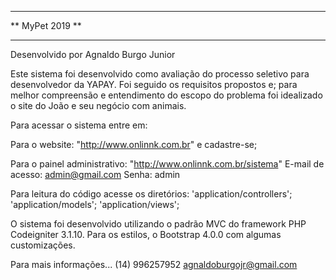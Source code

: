 *************************
**    MyPet 2019       **
*************************
Desenvolvido por Agnaldo Burgo Junior


Este sistema foi desenvolvido como avaliação do processo seletivo para desenvolvedor da YAPAY.
Foi seguido os requisitos propostos e; para melhor compreensão e entendimento do escopo do problema foi idealizado o site do João e seu negócio com animais.

Para acessar o sistema entre em:

Para o website: "http://www.onlinnk.com.br" e cadastre-se;

Para o painel administrativo: "http://www.onlinnk.com.br/sistema"
    E-mail de acesso: admin@gmail.com
    Senha: admin

Para leitura do código acesse os diretórios:
	'application/controllers';
	'application/models';
	'application/views';

O sistema foi desenvolvido utilizando o padrão MVC do framework PHP Codeigniter 3.1.10.
Para os estilos, o Bootstrap 4.0.0 com algumas customizações.

Para mais informações...
(14) 996257952
agnaldoburgojr@gmail.com
